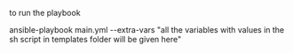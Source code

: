 to run the playbook

ansible-playbook main.yml --extra-vars "all the variables with values in the sh script in templates folder will be given here"
